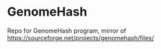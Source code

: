 # GenomeHash
Repo for GenomeHash program, mirror of https://sourceforge.net/projects/genomehash/files/
